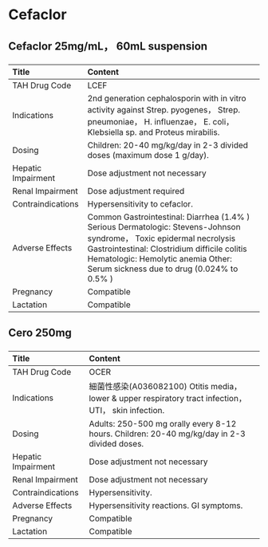 # Cefaclor

## Cefaclor 25mg/mL， 60mL suspension

##### 

| Title              | Content                                                                                                                                                                                                                                                 |
|:-------------------|:--------------------------------------------------------------------------------------------------------------------------------------------------------------------------------------------------------------------------------------------------------|
| TAH Drug Code      | LCEF                                                                                                                                                                                                                                                    |
| Indications        | 2nd generation cephalosporin with in vitro activity against Strep. pyogenes， Strep. pneumoniae， H. influenzae， E. coli， Klebsiella sp. and Proteus mirabilis.                                                                                       |
| Dosing             | Children: 20-40 mg/kg/day in 2-3 divided doses (maximum dose 1 g/day).                                                                                                                                                                                  |
| Hepatic Impairment | Dose adjustment not necessary                                                                                                                                                                                                                           |
| Renal Impairment   | Dose adjustment required                                                                                                                                                                                                                                |
| Contraindications  | Hypersensitivity to cefaclor.                                                                                                                                                                                                                           |
| Adverse Effects    | Common Gastrointestinal: Diarrhea (1.4% ) Serious Dermatologic: Stevens-Johnson syndrome， Toxic epidermal necrolysis Gastrointestinal: Clostridium difficile colitis Hematologic: Hemolytic anemia Other: Serum sickness due to drug (0.024% to 0.5% ) |
| Pregnancy          | Compatible                                                                                                                                                                                                                                              |
| Lactation          | Compatible                                                                                                                                                                                                                                              |

## Cero 250mg

##### 

| Title              | Content                                                                                                 |
|:-------------------|:--------------------------------------------------------------------------------------------------------|
| TAH Drug Code      | OCER                                                                                                    |
| Indications        | 細菌性感染(A036082100) Otitis media， lower & upper respiratory tract infection， UTI， skin infection. |
| Dosing             | Adults: 250-500 mg orally every 8-12 hours. Children: 20-40 mg/kg/day in 2-3 divided doses.             |
| Hepatic Impairment | Dose adjustment not necessary                                                                           |
| Renal Impairment   | Dose adjustment not necessary                                                                           |
| Contraindications  | Hypersensitivity.                                                                                       |
| Adverse Effects    | Hypersensitivity reactions. GI symptoms.                                                                |
| Pregnancy          | Compatible                                                                                              |
| Lactation          | Compatible                                                                                              |

